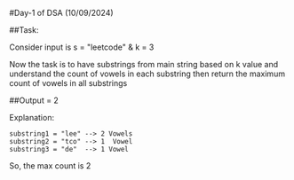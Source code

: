 #Day-1 of DSA (10/09/2024)

##Task:

Consider input is s = "leetcode" & k = 3

Now the task is to have substrings from main string based on k value and understand the count of vowels in each substring then return the maximum count of vowels in all substrings

##Output = 2

Explanation: 

    substring1 = "lee" --> 2 Vowels
    substring2 = "tco" --> 1  Vowel
    substring3 = "de"  --> 1 Vowel

So, the max count is 2
